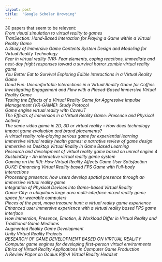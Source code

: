 ```yaml
---
layout: post
title:  "Google Scholar Browsing"
---
```

30 papers that seem to be relevent:<br>
<i> From visual simulation to virtual reality to games<br>
<i> TranSection: Hand-Based Interaction for Playing a Game within a Virtual Reality Game<br>
<i> A Study of Immersive Game Contents System Design and Modeling for Virtual Reality Technology<br>
<i> Fear in virtual reality (VR): Fear elements, coping reactions, immediate and next-day fright responses toward a survival horror zombie virtual reality game<br>
<i> You Better Eat to Survive! Exploring Edible Interactions in a Virtual Reality Game<br>
<i> Dead Fun: Uncomfortable Interactions in a Virtual Reality Game for Coffins<br>
<i> Investigating Engagement and Flow with a Placed-Based Immersive Virtual Reality Game<br>
<i> Testing the Effects of a Virtual Reality Game for Aggressive Impulse Management (VR-GAIME): Study Protocol<br>
<i> Game engine virtual reality with CaveUT<br>
<i> The Effects of Immersion in a Virtual Reality Game: Presence and Physical Activity<br>
<i> The same video game in 2D,  3D or virtual reality – How does technology impact game evaluation and brand placements?<br>
<i> A virtual reality role-playing serious game for experiential learning<br>
<i> Immersive virtual reality health games: a narrative review of game design<br>
<i> Immersive vs Desktop Virtual Reality in Game Based Learning<br>
<i> Research and development of virtual reality game based on unreal engine 4<br>
<i> SustainCity - An interactive virtual reality game system<br>
<i> Gaming on the Rift: How Virtual Reality Affects Game User Satisfaction<br>
<i> DUKE: Enhancing Virtual Reality based FPS Game with Full-body Interactions<br>
<i> Processing presence: how users develop spatial presence through an immersive virtual reality game<br>
<i> Integration of Physical Devices into Game-based Virtual Reality<br>
<i> Game-City: a ubiquitous large area multi-interface mixed reality game space for wearable computers<br>
<i> Pieces of the past, maya treasure hunt: a virtual reality game experience<br>
<i> Enhanced user immersive experience with a virtual reality based FPS game interface<br>
<i> How Immersion, Presence, Emotion, & Workload Differ in Virtual Reality and Traditional Game Mediums<br>
<i> Augmented Reality Game Development<br>
<i> Unity Virtual Reality Projects<br>
<i> RESEARCH OF GAME DEVELOPMENT BASED ON VIRTUAL REALITY<br>
<i> Computer game engines for developing first-person virtual environments<br>
<i> Ethics of Virtual Reality Applications in Computer Game Production<br>
<i> A Review Paper on Oculus Rift-A Virtual Reality Headset<br>
